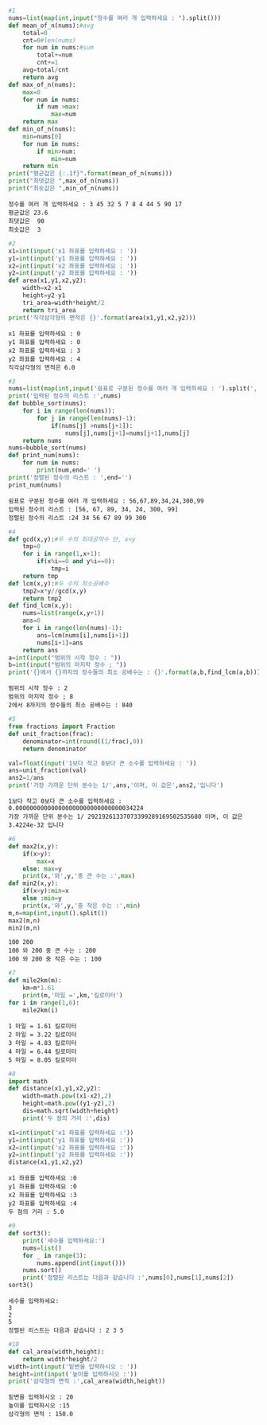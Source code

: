 ```python
#1
nums=list(map(int,input("정수를 여러 개 입력하세요 : ").split()))
def mean_of_n(nums):#avg
    total=0
    cnt=0#len(nums)
    for num in nums:#sum
        total+=num
        cnt+=1
    avg=total/cnt
    return avg
def max_of_n(nums):
    max=0
    for num in nums:
        if num >max:
            max=num
    return max
def min_of_n(nums):
    min=nums[0]
    for num in nums:
        if min>num:
            min=num
    return min
print("평균값은 {:.1f}".format(mean_of_n(nums)))
print("최댓값은 ",max_of_n(nums))
print("최솟값은 ",min_of_n(nums))
```

    정수를 여러 개 입력하세요 : 3 45 32 5 7 8 4 44 5 90 17
    평균값은 23.6
    최댓값은  90
    최솟값은  3
    


```python
#2
x1=int(input('x1 좌표를 입력하세요 : '))
y1=int(input('y1 좌표를 입력하세요 : '))
x2=int(input('x2 좌표를 입력하세요 : '))
y2=int(input('y2 좌표를 입력하세요 : '))
def area(x1,y1,x2,y2):
    width=x2-x1
    height=y2-y1
    tri_area=width*height/2
    return tri_area
print('직각삼각형의 면적은 {}'.format(area(x1,y1,x2,y2)))
```

    x1 좌표를 입력하세요 : 0
    y1 좌표를 입력하세요 : 0
    x2 좌표를 입력하세요 : 3
    y2 좌표를 입력하세요 : 4
    직각삼각형의 면적은 6.0
    


```python
#3
nums=list(map(int,input('쉼표로 구분된 정수를 여러 개 입력하세요 : ').split(',')))
print('입력된 정수의 리스트 :',nums)
def bubble_sort(nums):
    for i in range(len(nums)):
        for j in range(len(nums)-1):
            if(nums[j] >nums[j+1]):
                nums[j],nums[j+1]=nums[j+1],nums[j]
    return nums
nums=bubble_sort(nums)
def print_num(nums):
    for num in nums:
        print(num,end=' ')
print('정렬된 정수의 리스트 : ',end='')
print_num(nums)
```

    쉼표로 구분된 정수를 여러 개 입력하세요 : 56,67,89,34,24,300,99
    입력된 정수의 리스트 : [56, 67, 89, 34, 24, 300, 99]
    정렬된 정수의 리스트 :24 34 56 67 89 99 300 


```python
#4
def gcd(x,y):#두 수의 최대공약수 단, x<y
    tmp=0
    for i in range(1,x+1):
        if(x%i==0 and y%i==0):
            tmp=i
    return tmp
def lcm(x,y):#두 수의 최소공배수
    tmp2=x*y//gcd(x,y)
    return tmp2
def find_lcm(x,y):
    nums=list(range(x,y+1))
    ans=0
    for i in range(len(nums)-1):
        ans=lcm(nums[i],nums[i+1])
        nums[i+1]=ans
    return ans
a=int(input("범위의 시작 정수 : "))
b=int(input("범위의 마지막 정수 ; "))
print('{}에서 {}까지의 정수들의 최소 공배수는 : {}'.format(a,b,find_lcm(a,b)))

```

    범위의 시작 정수 : 2
    범위의 마지막 정수 ; 8
    2에서 8까지의 정수들의 최소 공배수는 : 840
    


```python
#5
from fractions import Fraction
def unit_fraction(frac):
    denominator=int(round((1/frac),0))
    return denominator

val=float(input('1보다 작고 0보다 큰 소수를 입력하세요 : '))
ans=unit_fraction(val)
ans2=1/ans
print('가장 가까운 단위 분수는 1/',ans,'이며, 이 값은',ans2,'입니다')

```

    1보다 작고 0보다 큰 소수를 입력하세요 : 0.000000000000000000000000000000034224
    가장 가까운 단위 분수는 1/ 29219261337073399289169502535680 이며, 이 값은 3.4224e-32 입니다
    


```python
#6
def max2(x,y):
    if(x>y):
        max=x
    else: max=y
    print(x,'와',y,'중 큰 수는 :',max)
def min2(x,y):
    if(x<y):min=x
    else :min=y
    print(x,'와',y,'중 작은 수는 :',min)
m,n=map(int,input().split())
max2(m,n)
min2(m,n)

```

    100 200
    100 와 200 중 큰 수는 : 200
    100 와 200 중 작은 수는 : 100
    


```python
#7
def mile2km(m):
    km=m*1.61
    print(m,'마일 =',km,'킬로미터')
for i in range(1,6):
    mile2km(i)
```

    1 마일 = 1.61 킬로미터
    2 마일 = 3.22 킬로미터
    3 마일 = 4.83 킬로미터
    4 마일 = 6.44 킬로미터
    5 마일 = 8.05 킬로미터
    


```python
#8
import math
def distance(x1,y1,x2,y2):
    width=math.pow((x1-x2),2)
    height=math.pow((y1-y2),2)
    dis=math.sqrt(width+height)
    print('두 점의 거리 :',dis)

x1=int(input('x1 좌표를 입력하세요 :'))
y1=int(input('y1 좌표를 입력하세요 :'))
x2=int(input('x2 좌표를 입력하세요 :'))
y2=int(input('y2 좌표를 입력하세요 :'))
distance(x1,y1,x2,y2)
```

    x1 좌표를 입력하세요 :0
    y1 좌표를 입력하세요 :0
    x2 좌표를 입력하세요 :3
    y2 좌표를 입력하세요 :4
    두 점의 거리 : 5.0
    


```python
#9
def sort3():
    print('세수를 입력하세요:')
    nums=list()
    for _ in range(3):
        nums.append(int(input()))
    nums.sort()
    print('정렬된 리스트는 다음과 같습니다 :',nums[0],nums[1],nums[2])
sort3()
```

    세수를 입력하세요:
    3
    2
    5
    정렬된 리스트는 다음과 같습니다 : 2 3 5
    


```python
#10
def cal_area(width,height):
    return width*height/2
width=int(input('밑변을 입력하시오 : '))
height=int(input('높이를 입력하시오 :'))
print('삼각형의 면적 :',cal_area(width,height))
```

    밑변을 입력하시오 : 20
    높이를 입력하시오 :15
    삼각형의 면적 : 150.0
    

